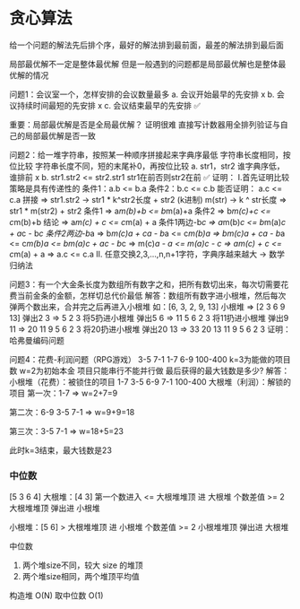 # 贪心算法
给一个问题的解法先后排个序，最好的解法排到最前面，最差的解法排到最后面

局部最优解不一定是整体最优解
但是一般遇到的问题都是局部最优解也是整体最优解的情况

问题1：会议室一个，怎样安排的会议数量最多
a. 会议开始最早的先安排 x
b. 会议持续时间最短的先安排 x
c. 会议结束最早的先安排 ✅

重要：局部最优解是否是全局最优解？
证明很难
直接写计数器用全排列验证与自己的局部最优解是否一致

问题2：给一堆字符串，按照某一种顺序拼接起来字典序最低
字符串长度相同，按位比较
字符串长度不同，短的末尾补0，再按位比较
a. str1，str2 谁字典序低，谁排前 x
b. str1.str2 <= str2.str1 str1在前否则str2在前 ✅
证明：
I.首先证明比较策略是具有传递性的
条件1：a.b <= b.a
条件2：b.c <= c.b
能否证明： a.c <= c.a
拼接 =>
str1.str2 -> str1 * k^str2长度 + str2 (k进制)
m(str) -> k ^ str长度
=> str1 * m(str2) + str2
条件1 => a*m(b)+b <= b*m(a)+a
条件2 => b*m(c)+c <= c*m(b)+b
结论 => a*m(c) + c <= c*m(a) + a
条件1两边-b*c => a*m(b)*c <= b*m(a)*c + a*c - b*c
条件2两边-b*a => b*m(c)*a + c*a - b*a <= c*m(b)*a
=> b*m(c)*a + c*a - b*a <= c*m(b)*a <= b*m(a)*c + a*c - b*c
=> m(c)*a - a <= m(a)*c - c
=> a*m(c) + c <= c*m(a) + a
=> a.c <= c.a
II. 任意交换2,3,...,n,n+1字符，字典序越来越大 -> 数学归纳法

问题3：有一个大金条长度为数组所有数字之和，把所有数切出来，每次切需要花费当前金条的金额，怎样切总代价最低
解答：数组所有数字进小根堆，然后每次弹两个数出来，合并完之后再进入小根堆
如：[6, 3, 2, 9, 13]
小根堆 =>   [2 3 6 9 13]
弹出2 3 =>   5
          2   3
将5扔进小根堆
弹出5 6 =>   11
          5    6
        2   3
将11扔进小根堆
弹出9 11 =>  20
          11   9
        5    6
      2   3
将20扔进小根堆
弹出20 13 =>  33
          20   13
        11  9
       5  6
      2 3
证明：哈弗曼编码问题

问题4：花费-利润问题（RPG游戏）
3-5 7-1 1-7 6-9 100-400
k=3为能做的项目数
w=2为初始本金
项目只能串行不能并行做
最后获得的最大钱数是多少?
解答：
小根堆（花费）：被锁住的项目
1-7
3-5
6-9
7-1
100-400
大根堆（利润）：解锁的项目
第一次：1-7    =>    w=2+7=9

第二次：6-9 3-5 7-1 => w=9+9=18

第三次：3-5 7-1 => w=18+5=23

此时k=3结束，最大钱数是23

### 中位数
[5 3 6 4]
大根堆：[4 3]
第一个数进入
<= 大根堆堆顶 进 大根堆
个数差值 >= 2 大根堆堆顶 弹出进 小根堆

小根堆：[5 6]
\> 大根堆堆顶 进 小根堆
个数差值 >= 2 小根堆堆顶 弹出进 大根堆

中位数
1. 两个堆size不同，较大 size 的堆顶
2. 两个堆size相同，两个堆顶平均值

构造堆   O(N)
取中位数 O(1)
